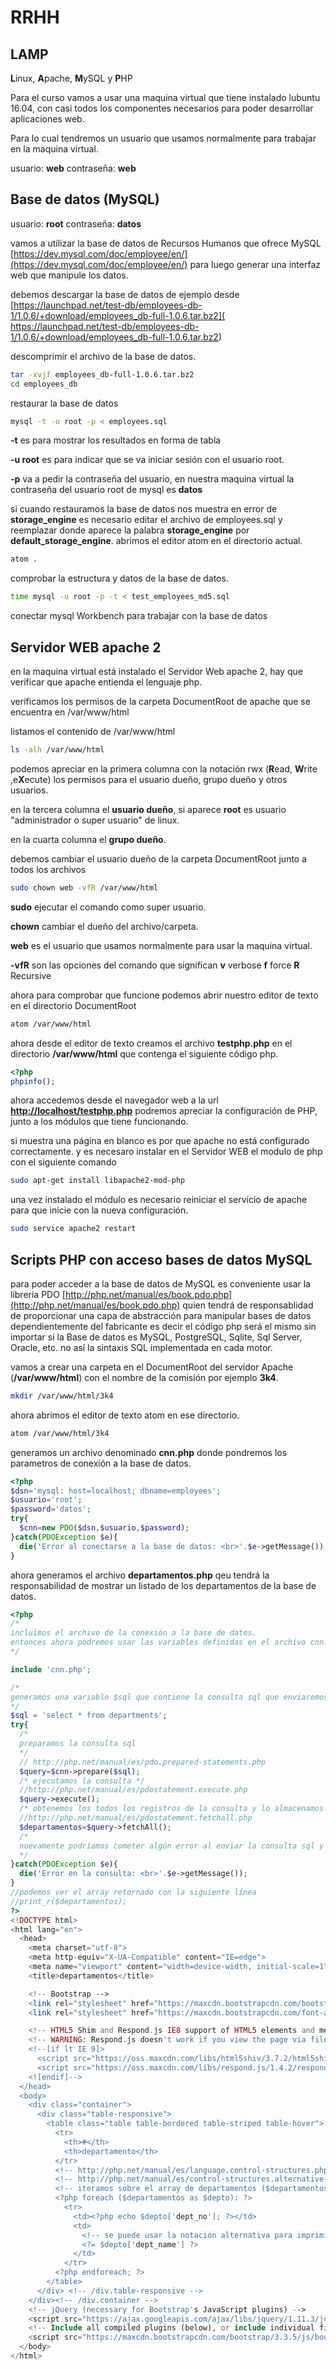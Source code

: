 # RRHH
## LAMP
**L**inux, **A**pache, **M**ySQL y **P**HP

Para el curso vamos a usar una maquina virtual que tiene instalado lubuntu 16.04, con casi todos los componentes necesarios para poder desarrollar aplicaciones web.

Para lo cual tendremos un usuario que usamos normalmente para trabajar en la maquina virtual.

usuario: **web**
contraseña: **web**

## Base de datos (MySQL)

usuario: **root**
contraseña: **datos**

vamos a utilizar la base de datos de Recursos Humanos que ofrece MySQL [https://dev.mysql.com/doc/employee/en/](https://dev.mysql.com/doc/employee/en/) para luego generar una interfaz web que manipule los datos.

debemos descargar la base de datos de ejemplo desde [https://launchpad.net/test-db/employees-db-1/1.0.6/+download/employees_db-full-1.0.6.tar.bz2]( https://launchpad.net/test-db/employees-db-1/1.0.6/+download/employees_db-full-1.0.6.tar.bz2)

descomprimir el archivo de la base de datos.

```bash
tar -xvjf employees_db-full-1.0.6.tar.bz2
cd employees_db
```

restaurar la base de datos

```bash
mysql -t -u root -p < employees.sql
```
**-t** es para mostrar los resultados en forma de tabla

**-u root** es para indicar que se va iniciar sesión con el usuario root.

**-p** va a pedir la contraseña del usuario, en nuestra maquina virtual la contraseña del usuario root de mysql es **datos**

si cuando restauramos la base de datos nos muestra en error de **storage_engine** es necesario editar el archivo de employees.sql y reemplazar donde aparece la palabra **storage_engine** por **default_storage_engine**.
abrimos el editor atom en el directorio actual.

```bash
atom .
```
comprobar la estructura y datos de la base de datos.
```bash
time mysql -u root -p -t < test_employees_md5.sql
```

conectar mysql Workbench para trabajar con la base de datos

## Servidor WEB apache 2
en la maquina virtual está instalado el Servidor Web apache 2, hay que verificar que apache entienda el lenguaje php.

verificamos los permisos de la carpeta DocumentRoot de apache que se encuentra en /var/www/html

listamos el contenido de /var/www/html

```bash
ls -alh /var/www/html
```
podemos apreciar en la primera columna con la notación rwx (**R**ead, **W**rite ,e**X**ecute) los permisos para el usuario dueño, grupo dueño y otros usuarios.

en la tercera columna el **usuario dueño**, si aparece **root** es usuario "administrador o super usuario" de linux.

en la cuarta columna el **grupo dueño**.

debemos cambiar el usuario dueño de la carpeta DocumentRoot junto a todos los archivos  

```bash
sudo chown web -vfR /var/www/html
```
**sudo** ejecutar el comando como super usuario.

**chown** cambiar el dueño del archivo/carpeta.

**web** es el usuario que usamos normalmente para usar la maquina virtual.

**-vfR** son las opciones del comando que significan **v** verbose **f** force **R** Recursive

ahora para comprobar que funcione podemos abrir nuestro editor de texto en el directorio DocumentRoot

```bash
atom /var/www/html
```
ahora desde el editor de texto creamos el archivo **testphp.php** en el directorio **/var/www/html**
que contenga el siguiente código php.

```php
<?php
phpinfo();
```

ahora accedemos desde el navegador web a la url **[http://localhost/testphp.php](http://localhost/testphp.php)**
podremos apreciar la configuración de PHP, junto a los módulos que tiene funcionando.

si muestra una página en blanco es por que apache no está configurado correctamente. y es necesaro instalar en el Servidor WEB el modulo de php con el siguiente comando

```bash
sudo apt-get install libapache2-mod-php
```

una vez instalado el módulo es necesario reiniciar el servicio de apache para que inicie con la nueva configuración.

```bash
sudo service apache2 restart
```
## Scripts PHP con acceso bases de datos MySQL
para poder acceder a la base de datos de MySQL es conveniente usar la libreria PDO [http://php.net/manual/es/book.pdo.php](http://php.net/manual/es/book.pdo.php)
quien tendrá de responsablidad de proporcionar una capa de abstracción para manipular bases de datos dependientemente del fabricante es decir el código php será el mismo sin importar si la Base de datos es MySQL, PostgreSQL, Sqlite, Sql Server, Oracle, etc. no así la sintaxis SQL implementada en cada motor.

vamos a crear una carpeta en el DocumentRoot del servidor Apache (**/var/www/html**) con el nombre de la comisión por ejemplo **3k4**.

```bash
mkdir /var/www/html/3k4
```

ahora abrimos el editor de texto atom en ese directorio.

```bash
atom /var/www/html/3k4
```

generamos un archivo denominado **cnn.php** donde pondremos los parametros de conexión a la base de datos.

```php
<?php
$dsn='mysql: host=localhost; dbname=employees';
$usuario='root';
$password='datos';
try{
  $cnn=new PDO($dsn,$usuario,$password);
}catch(PDOException $e){
  die('Error al conectarse a la base de datos: <br>'.$e->getMessage());
}
```

ahora generamos el archivo **departamentos.php** qeu tendrá la responsabilidad de mostrar un listado de los departamentos de la base de datos.

```php
<?php
/*
incluimos el archivo de la conexión a la base de datos.
entonces ahora podremos usar las variables definidas en el archivo cnn.php como por ejemplo $cnn;
*/

include 'cnn.php';

/*
generamos una variable $sql que contiene la consulta sql que enviaremos a la base de datos.
*/
$sql = 'select * from departments';
try{
  /*
  preparamos la consulta sql
  */
  // http://php.net/manual/es/pdo.prepared-statements.php
  $query=$cnn->prepare($sql);
  /* ejecutamos la consulta */
  //http://php.net/manual/es/pdostatement.execute.php
  $query->execute();
  /* obtenemos los todos los registros de la consulta y lo almacenamos en la variable $departamentos */
  //http://php.net/manual/es/pdostatement.fetchall.php
  $departamentos=$query->fetchAll();
  /*
  nuevamente podríamos cometer algún error al enviar la consulta sql y obtener los datos desde la base de datos. entonces debemos capturar la excepción y tratarla
  */
}catch(PDOException $e){
  die('Error en la consulta: <br>'.$e->getMessage());
}
//podemos ver el array retornado con la siguiente línea
//print_r($departamentos);
?>
<!DOCTYPE html>
<html lang="en">
  <head>
    <meta charset="utf-8">
    <meta http-equiv="X-UA-Compatible" content="IE=edge">
    <meta name="viewport" content="width=device-width, initial-scale=1">
    <title>departamentos</title>

    <!-- Bootstrap -->
    <link rel="stylesheet" href="https://maxcdn.bootstrapcdn.com/bootstrap/3.3.5/css/bootstrap.min.css">
    <link rel="stylesheet" href="https://maxcdn.bootstrapcdn.com/font-awesome/4.4.0/css/font-awesome.min.css">

    <!-- HTML5 Shim and Respond.js IE8 support of HTML5 elements and media queries -->
    <!-- WARNING: Respond.js doesn't work if you view the page via file:// -->
    <!--[if lt IE 9]>
      <script src="https://oss.maxcdn.com/libs/html5shiv/3.7.2/html5shiv.js"></script>
      <script src="https://oss.maxcdn.com/libs/respond.js/1.4.2/respond.min.js"></script>
    <![endif]-->
  </head>
  <body>
    <div class="container">
      <div class="table-responsive">
        <table class="table table-bordered table-striped table-hover">
          <tr>
            <th>#</th>
            <th>departamento</th>
          </tr>
          <!-- http://php.net/manual/es/language.control-structures.php -->
          <!-- http://php.net/manual/es/control-structures.alternative-syntax.php -->
          <!-- iteramos sobre el array de departamentos ($departamentos) para generar una fila de una tabla con cada uno de los registros de la iteración, almacenamos en la variable $depto -->
          <?php foreach ($departamentos as $depto): ?>
            <tr>
              <td><?php echo $depto['dept_no']; ?></td>
              <td>
                <!-- se puede usar la notación alternativa para imprimir valores simples, pero tener cuidado no simpre está activa está opción (short_open_tags) en la configuración de php http://php.net/manual/es/language.basic-syntax.phptags.php -->
                <?= $depto['dept_name'] ?>
              </td>
            </tr>
          <?php endforeach; ?>
        </table>
      </div> <!-- /div.table-responsive -->
    </div><!-- /div.container -->
    <!-- jQuery (necessary for Bootstrap's JavaScript plugins) -->
    <script src="https://ajax.googleapis.com/ajax/libs/jquery/1.11.3/jquery.min.js"></script>
    <!-- Include all compiled plugins (below), or include individual files as needed -->
    <script src="https://maxcdn.bootstrapcdn.com/bootstrap/3.3.5/js/bootstrap.min.js"></script>
  </body>
</html>
```

